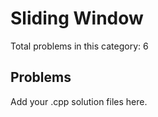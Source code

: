 # Sliding Window

Total problems in this category: 6

## Problems

Add your .cpp solution files here.
